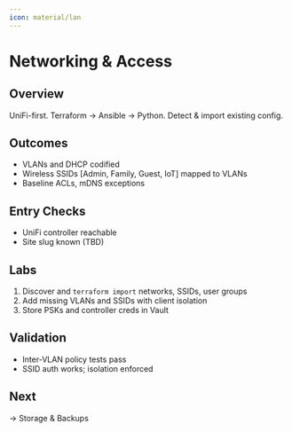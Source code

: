```yaml
---
icon: material/lan
---
```

# Networking & Access

## Overview
UniFi-first. Terraform → Ansible → Python. Detect & import existing config.

## Outcomes
- VLANs and DHCP codified
- Wireless SSIDs [Admin, Family, Guest, IoT] mapped to VLANs
- Baseline ACLs, mDNS exceptions

## Entry Checks
- UniFi controller reachable
- Site slug known (TBD)

## Labs
1) Discover and `terraform import` networks, SSIDs, user groups
2) Add missing VLANs and SSIDs with client isolation
3) Store PSKs and controller creds in Vault

## Validation
- Inter-VLAN policy tests pass
- SSID auth works; isolation enforced

## Next
→ Storage & Backups
